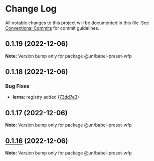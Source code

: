 # Change Log

All notable changes to this project will be documented in this file.
See [Conventional Commits](https://conventionalcommits.org) for commit guidelines.

## 0.1.19 (2022-12-06)

**Note:** Version bump only for package @un/babel-preset-wfp

## 0.1.18 (2022-12-06)

### Bug Fixes

- **lerna:** registry added ([73dd7e3](https://github.com/wfp-design-system/wfp/commit/73dd7e367e91bc1a372aa7e3f841f7f24a1b6934))

## 0.1.17 (2022-12-06)

**Note:** Version bump only for package @un/babel-preset-wfp

## [0.1.16](https://github.com/wfp-design-system/wfp/compare/@un/babel-preset-wfp@0.1.15...@un/babel-preset-wfp@0.1.16) (2022-12-06)

**Note:** Version bump only for package @un/babel-preset-wfp
